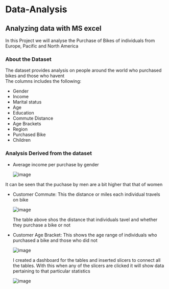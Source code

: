 # Data-Analysis
## Analyzing data with MS excel 
In this Project we will analyse the Purchase of Bikes of individuals from Europe, Pacific and North America
### About the Dataset
 The dataset provides analysis on people around the world who purchased bikes and 
 those who havent  
 The columns includes the following:
 - Gender
 - Income
 - Marital status
 - Age
 - Education
 - Commute Distance
 - Age Brackets
 - Region
 - Purchased Bike
 - Children<p>
### Analysis Derived from the dataset
- Average income per purchase by gender<p>
![image](https://github.com/MYZDEE/Data-Analysis/assets/128803445/cb289e15-6694-4efb-9a73-a11813128523)

It can be seen that the puchase by men  are a bit higher that that of women
- Customer Commute: This the distance or miles each individual travels on bike<p>
![image](https://github.com/MYZDEE/Data-Analysis/assets/128803445/18026d6d-915e-4dba-a078-6f89f3fb31ca)<p>
The table above shos the distance that individuals tavel and whether they purchase a bike or not
- Customer Age Bracket: This shows the age range of individuals who purchased a bike and those who did not<p>
![image](https://github.com/MYZDEE/Data-Analysis/assets/128803445/346d1864-976e-4bc5-9e2f-0cb26316d04f)<P>
I created a dashboard for the tables and inserted slicers to connect all the tables. With this when any of the slicers are clicked it will show data pertaining to that particular statistics<p>
![image](https://github.com/MYZDEE/Data-Analysis/assets/128803445/3fd0cea6-46ae-4269-ac11-28d7ee15a856)


